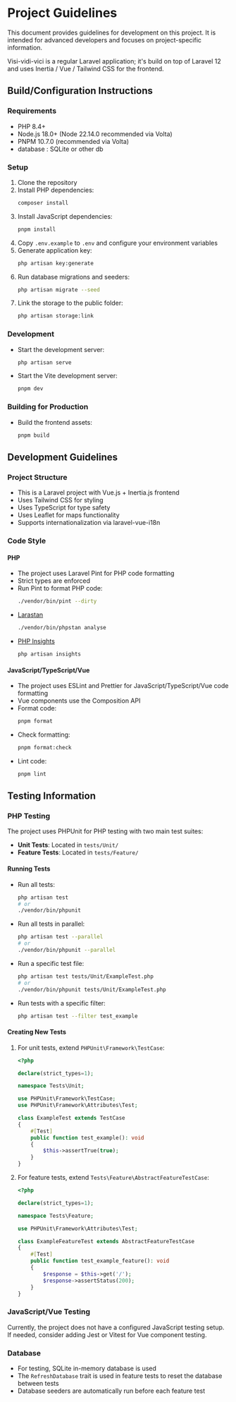 # Project Guidelines

This document provides guidelines for development on this project. It is intended for advanced developers and focuses on
project-specific information.

Visi-vidi-vici is a regular Laravel application; it's build on top of Laravel 12 and uses Inertia / Vue / Tailwind CSS
for the frontend.

## Build/Configuration Instructions

### Requirements

- PHP 8.4+
- Node.js 18.0+ (Node 22.14.0 recommended via Volta)
- PNPM 10.7.0 (recommended via Volta)
- database : SQLite or other db

### Setup

1. Clone the repository
2. Install PHP dependencies:
   ```bash
   composer install
   ```
3. Install JavaScript dependencies:
   ```bash
   pnpm install
   ```
4. Copy `.env.example` to `.env` and configure your environment variables
5. Generate application key:
   ```bash
   php artisan key:generate
   ```
6. Run database migrations and seeders:
   ```bash
   php artisan migrate --seed
   ```
7. Link the storage to the public folder:
    ```bash
    php artisan storage:link
    ```

### Development

- Start the development server:
  ```bash
  php artisan serve
  ```
- Start the Vite development server:
  ```bash
  pnpm dev
  ```

### Building for Production

- Build the frontend assets:
  ```bash
  pnpm build
  ```

## Development Guidelines

### Project Structure

- This is a Laravel project with Vue.js + Inertia.js frontend
- Uses Tailwind CSS for styling
- Uses TypeScript for type safety
- Uses Leaflet for maps functionality
- Supports internationalization via laravel-vue-i18n

### Code Style

#### PHP

- The project uses Laravel Pint for PHP code formatting
- Strict types are enforced
- Run Pint to format PHP code:
  ```bash
  ./vendor/bin/pint --dirty
  ```
- [Larastan](https://github.com/nunomaduro/larastan)
  ```bash
  ./vendor/bin/phpstan analyse
  ```
- [PHP Insights](https://phpinsights.com)
  ```bash
  php artisan insights
  ```

#### JavaScript/TypeScript/Vue

- The project uses ESLint and Prettier for JavaScript/TypeScript/Vue code formatting
- Vue components use the Composition API
- Format code:
  ```bash
  pnpm format
  ```
- Check formatting:
  ```bash
  pnpm format:check
  ```
- Lint code:
  ```bash
  pnpm lint
  ```

## Testing Information

### PHP Testing

The project uses PHPUnit for PHP testing with two main test suites:

- **Unit Tests**: Located in `tests/Unit/`
- **Feature Tests**: Located in `tests/Feature/`

#### Running Tests

- Run all tests:
  ```bash
  php artisan test
  # or
  ./vendor/bin/phpunit
  ```
- Run all tests in parallel:
  ```bash
  php artisan test --parallel
  # or
  ./vendor/bin/phpunit --parallel
  ```
- Run a specific test file:
  ```bash
  php artisan test tests/Unit/ExampleTest.php
  # or
  ./vendor/bin/phpunit tests/Unit/ExampleTest.php
  ```
- Run tests with a specific filter:
  ```bash
  php artisan test --filter test_example
  ```

#### Creating New Tests

1. For unit tests, extend `PHPUnit\Framework\TestCase`:
   ```php
   <?php

   declare(strict_types=1);

   namespace Tests\Unit;

   use PHPUnit\Framework\TestCase;
   use PHPUnit\Framework\Attributes\Test;

   class ExampleTest extends TestCase
   {
       #[Test]
       public function test_example(): void
       {
           $this->assertTrue(true);
       }
   }
   ```

2. For feature tests, extend `Tests\Feature\AbstractFeatureTestCase`:
   ```php
   <?php

   declare(strict_types=1);

   namespace Tests\Feature;

   use PHPUnit\Framework\Attributes\Test;

   class ExampleFeatureTest extends AbstractFeatureTestCase
   {
       #[Test]
       public function test_example_feature(): void
       {
           $response = $this->get('/');
           $response->assertStatus(200);
       }
   }
   ```

### JavaScript/Vue Testing

Currently, the project does not have a configured JavaScript testing setup. If needed, consider adding Jest or Vitest
for Vue component testing.

### Database

- For testing, SQLite in-memory database is used
- The `RefreshDatabase` trait is used in feature tests to reset the database between tests
- Database seeders are automatically run before each feature test
